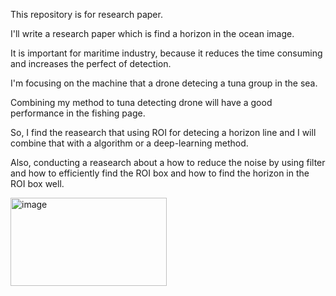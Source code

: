 This repository is for research paper.

I'll write a research paper which is find a horizon in the ocean image.

It is important for maritime industry, because it reduces the time consuming and increases the perfect of detection.

I'm focusing on the machine that a drone detecing a tuna group in the sea.

Combining my method to tuna detecting drone will have a good performance in the fishing page.

So, I find the reasearch that using ROI for detecing a horizon line and I will combine that with a algorithm or a deep-learning method.

Also, conducting a reasearch about a how to reduce the noise by using filter and how to efficiently find the ROI box and how to find the horizon in the ROI box well.

<img width="250" height="141" alt="image" src="https://github.com/user-attachments/assets/8c9c979d-7c2d-42d9-8a9f-22ee71b35458" />
